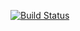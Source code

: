 [![Build Status](https://travis-ci.org/jokio/datastore.svg?branch=master)](https://travis-ci.org/jokio/datastore)
